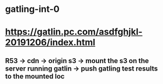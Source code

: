 # gatling-int-0

# https://gatlin.pc.com/asdfghjkl-20191206/index.html

## R53 -> cdn -> origin s3 -> mount the s3 on the server running gatlin -> push gatling test results to the mounted loc
